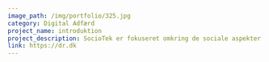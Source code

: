 ```yaml
---
image_path: /img/portfolio/325.jpg
category: Digital Adfærd
project_name: introduktion
project_description: SocioTek er fokuseret omkring de sociale aspekter af teknologien. Vi interesserer os for hvilke medier vi bruger, hvordan det påvirker vores hverdag og samfund.
link: https://dr.dk
---
```

